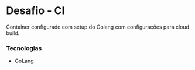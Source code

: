 # Desafio - CI
Container configurado com setup do Golang com configurações para cloud build.
### Tecnologias
- GoLang

